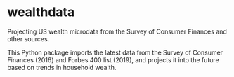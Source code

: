 # wealthdata
Projecting US wealth microdata from the Survey of Consumer Finances and other sources.

This Python package imports the latest data from the Survey of Consumer Finances (2016) and Forbes 400 list (2019), and projects it into the future based on trends in household wealth.
